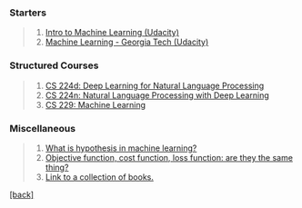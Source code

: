 ### Starters
> 1. [Intro to Machine Learning (Udacity)](https://www.udacity.com/course/intro-to-machine-learning--ud120)
> 2. [Machine Learning - Georgia Tech (Udacity)](https://www.udacity.com/course/machine-learning--ud262)

### Structured Courses
> 1. [CS 224d: Deep Learning for Natural Language Processing](https://www.youtube.com/results?search_query=cs+224+d)
> 2. [CS 224n: Natural Language Processing with Deep Learning ](https://www.youtube.com/results?search_query=cs+224+d)
> 3. [CS 229: Machine Learning](https://see.stanford.edu/Course/CS229)

### Miscellaneous
> 1. [What is hypothesis in machine learning?](https://www.quora.com/What-is-hypothesis-in-machine-learning)
> 2. [Objective function, cost function, loss function: are they the same thing?](https://stats.stackexchange.com/questions/179026/objective-function-cost-function-loss-function-are-they-the-same-thing)
> 3. [Link to a collection of books.](https://github.com/josephmisiti/awesome-machine-learning/blob/master/books.md)


[[back]](https://github.com/anicksaha/machine-learning/blob/master/README.md)
